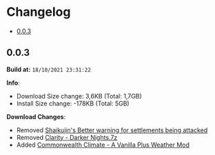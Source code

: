 # Changelog

- [0.0.3](#003)

## 0.0.3

**Build at:** `18/10/2021 23:31:22`

**Info**:

- Download Size change: 3,6KB (Total: 1,7GB)
- Install Size change: -178KB (Total: 5GB)

**Download Changes**:

- Removed [Shaikujin's Better warning for settlements being attacked](https://www.nexusmods.com/fallout4/mods/4106/?tab=files&file_id=54946)
- Removed [Clarity - Darker Nights.7z](https://github.com/VivaNewVegas/The-Midnight-Ride-Patch-Emporium/raw/9f1f061f2f37f5382c92dd20a630c29111759bfe/Clarity%20-%20Darker%20Nights.7z)
- Added [Commonwealth Climate - A Vanilla Plus Weather Mod](https://www.nexusmods.com/fallout4/mods/55025/?tab=files&file_id=219471)

